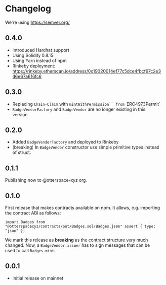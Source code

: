 # Changelog

We're using https://semver.org/

## 0.4.0

-   Introduced Hardhat support
-   Using Solidity 0.8.15
-   Using Yarn instead of npm
-   Rinkeby deployment: https://rinkeby.etherscan.io/address/0x19020014ef77c5dce4fbcf97c2e3d6e67a616fc6

## 0.3.0

-   Replacing `Chain-Claim` with ` mintWithPermission`` from  `ERC4973Permit`
-   `BadgeVendorFactory` and `BadgeVendor` are no longer existing in this version

## 0.2.0

-   Added `BadgeVendorFactory` and deployed to Rinkeby
-   (breaking) In `BadgeVendor` constructor use simple primitive types instead of
    struct.

## 0.1.1

Publishing now to @otterspace-xyz org.

## 0.1.0

First release that makes contracts available on npm. It allows, e.g. importing
the contract ABI as follows:

```nodejs
import Badges from "@otterspacexyz/contracts/out/Badges.sol/Badges.json" assert { type: "json" };
```

We mark this release as **breaking** as the contract structure very much
changed. Now, a `BadgeVendor.issuer` has to sign messages that can be used to
call `Badges.mint`.

## 0.0.1

-   Initial release on mainnet

